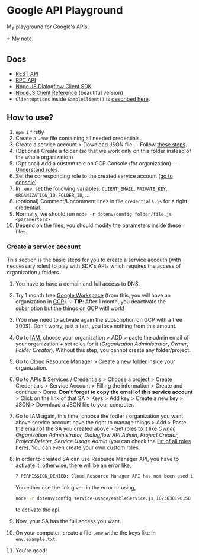 # Google API Playground

My playground for Google's APIs.

⭐ [My note](https://dinhanhthi.com/google-dialogflow-api).

## Docs

- [REST API](https://cloud.google.com/dialogflow/es/docs/reference/rest)
- [RPC API](https://cloud.google.com/dialogflow/es/docs/reference/rpc)
- [Node.JS Dialogflow Client SDK](https://googleapis.dev/nodejs/dialogflow/latest/index.html)
- [NodeJS Client Reference](https://cloud.google.com/nodejs/docs/reference) (beautiful version)
- `ClientOptions` inside `SampleClient()` is [described here](https://github.com/googleapis/gax-nodejs/blob/main/client-libraries.md#creating-the-client-instance).

## How to use?

1. `npm i` firstly
2. Create a `.env` file containing all needed credentials.
3. Create a service account > Download JSON file -- Follow [these steps](https://cloud.google.com/storage/docs/reference/libraries#setting_up_authentication).
4. (Optional) Create a folder (so that we work only on this folder instead of the whole organization)
5. (Optional) Add a custom role on GCP Console (for organization) -- [Understand roles](https://cloud.google.com/iam/docs/understanding-roles#resource-manager-roles).
6. Set the corresponding role to the created service account ([go to console](https://console.cloud.google.com/iam-admin/iam))
7. In `.env`, set the following variables: `CLIENT_EMAIL`, `PRIVATE_KEY`, `ORGANIZATION_ID`, `FOLDER_ID`, ...
8. (optional) Comment/Uncomment lines in file `credentials.js` for a right credential.
9. Normally, we should run `node -r dotenv/config folder/file.js <paramerters>`
10. Depend on the files, you should modify the parameters inside these files.

### Create a service account

This section is the basic steps for you to create a service accoutn (with neccessary roles) to play with SDK's APIs which requires the access of organization / folders.

1. You have to have a domain and full access to DNS.
2. Try 1 month free [Google Workspace](https://workspace.google.com/) (from this, you will have an organization in [GCP](https://console.cloud.google.com/)).  💡 **TIP**: After 1 month, you deactivate the subsription but the things on GCP witll work!
3. (You may need to activate again the subscription on GCP with a free 300$). Don't worry, just a test, you lose nothing from this amount.
4. Go to [IAM](https://console.cloud.google.com/iam-admin/iam), choose your organization > ADD > paste the admin email of your organization + set roles for it (*Organization Administrator*, *Owner*, *Folder Creator*). Without this step, you cannot create any folder/project.
5. Go to [Cloud Resource Manager](https://console.cloud.google.com/cloud-resource-manager) > Create a new folder inside your organization.
6. Go to [APIs & Services / Credentials](https://console.cloud.google.com/projectselector2/apis/credentials) > Choose a project > Create Credentials > Service Account > Filling the information > Create and continue > Done. **Don't forget to copy the email of this service account** > Click on the link of that SA > Keys > Add key > Create a new key > JSON > Download a JSON file to your computer.
7. Go to IAM again, this time, choose the fodler / organization you want above service account have the right to manage things > Add > Paste the email of the SA you created above > Set roles to it like *Owner, Organization Administrator, Dialogflow API Admin, Project Creator, Project Deleter, Service Usage Admin* (you can check the [list of all roles here](https://cloud.google.com/iam/docs/understanding-roles?_ga=2.200836974.-1507687642.1642666540#predefined_roles)). You can even create your own custom roles.
8. In order to created SA can use Resource Manager API, you have to activate it, otherwise, there will be an error like,

    ```bash
    7 PERMISSION_DENIED: Cloud Resource Manager API has not been used in project 1023630190150 before or it is disabled. Enable it by visiting https://console.developers.google.com/apis/api/cloudresourcemanager.googleapis.com/overview?project=1023630190150 then retry. If you enabled this API recently, wait a few minutes for the action to propagate to our systems and retry.
    ```

    You either use the link given in the error or using,

    ```bash
    node -r dotenv/config service-usage/enableService.js 1023630190150 cloudresourcemanager.googleapis.com
    ```

    to activate the api.

9.  Now, your SA has the full access you want.
10. On your computer, create a file `.env` withe the keys like in `env.example.txt`.
11. You're good!